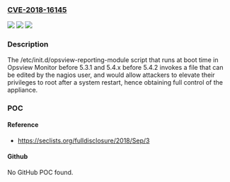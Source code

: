### [CVE-2018-16145](https://cve.mitre.org/cgi-bin/cvename.cgi?name=CVE-2018-16145)
![](https://img.shields.io/static/v1?label=Product&message=n%2Fa&color=blue)
![](https://img.shields.io/static/v1?label=Version&message=n%2Fa&color=blue)
![](https://img.shields.io/static/v1?label=Vulnerability&message=n%2Fa&color=brighgreen)

### Description

The /etc/init.d/opsview-reporting-module script that runs at boot time in Opsview Monitor before 5.3.1 and 5.4.x before 5.4.2 invokes a file that can be edited by the nagios user, and would allow attackers to elevate their privileges to root after a system restart, hence obtaining full control of the appliance.

### POC

#### Reference
- https://seclists.org/fulldisclosure/2018/Sep/3

#### Github
No GitHub POC found.

